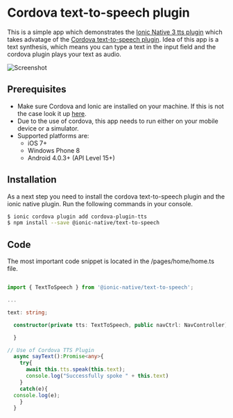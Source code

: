 # Cordova text-to-speech plugin

This is a simple app which demonstrates the [Ionic Native 3 tts plugin](https://ionicframework.com/docs/native/text-to-speech/) which takes advatage of the [Cordova text-to-speech plugin](https://github.com/vilic/cordova-plugin-tts). Idea of this app is a text synthesis, which means you can type a text in the input field and the cordova plugin plays your text as audio. 

![Screenshot](https://github.com/GehirnWabbel/Cordova-Text-to-Speech-Demo/blob/master/screenshotTTS.png)

## Prerequisites
- Make sure Cordova and Ionic are installed on your machine. If this is not the case look it up [here](https://ionicframework.com/docs/v1/guide/installation.html).
- Due to the use of cordova, this app needs to run either on your mobile device or a simulator.
- Supported platforms are:
    - iOS 7+
    - Windows Phone 8
    - Android 4.0.3+ (API Level 15+)

## Installation
As a next step you need to install the cordova text-to-speech plugin and the ionic native plugin. Run the following commands in your console.

```sh
$ ionic cordova plugin add cordova-plugin-tts
$ npm install --save @ionic-native/text-to-speech
```
## Code
The most important code snippet is located in the /pages/home/home.ts file. 

```typescript

import { TextToSpeech } from '@ionic-native/text-to-speech';

... 

text: string;

  constructor(private tts: TextToSpeech, public navCtrl: NavController) {

  }

// Use of Cordova TTS Plugin
  async sayText():Promise<any>{
    try{
      await this.tts.speak(this.text);
      console.log("Successfully spoke " + this.text)
    }
    catch(e){
  console.log(e);
    }
  }
```
